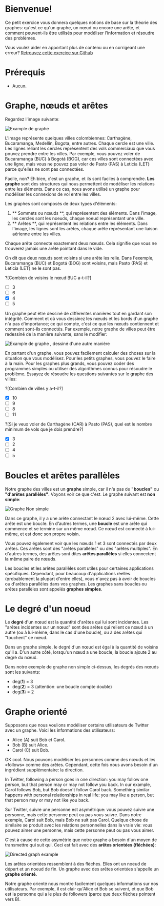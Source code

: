 # Bienvenue!

Ce petit exercice vous donnera quelques notions de base sur la théorie des graphes: qu'est ce qu'un graphe, un nœud ou encore une arête, et comment peuvent-ils être utilisés pour modéliser l'information et résoudre des problèmes.

Vous voulez aider en apportant plus de contenu ou en corrigeant une erreur? [Retrouvez cette exercice sur Github](https://github.com/estebanadams/playground-ZJBISUmK)

# Prérequis
* Aucun.

# Graphe, nœuds et arêtes

Regardez l'image suivante:

![Example de graphe](cities.png "")

L'image représente quelques villes colombiennes: Carthagène, Bucaramanga, Medellín, Bogota, entre autres. Chaque cercle est une ville. Les lignes reliant les cercles représentent des vols commerciaux que vous pouvez prendre entre les villes. Par exemple, vous pouvez voler de Bucaramanga (BUC) à Bogotá (BOG), car ces villes sont connectées avec une ligne, mais vous ne pouvez pas voler de Pasto (PAS) à Leticia (LET) parce qu'elles ne sont pas connectées.

Facile, non? Eh bien, c'est un graphe, et ils sont faciles à comprendre. **Les graphe** sont des structures qui nous permettent de modéliser les relations entre les éléments. Dans ce cas, nous avons utilisé un graphe pour modéliser les connexions de vol entre les villes.

Les graphes sont composés de deux types d'éléments:
1. ** Sommets ou nœuds **, qui représentent des éléments. Dans l'image, les cercles sont les noeuds, chaque noeud représentant une ville.
2. ** Arêtes **, qui représentent les relations entre les éléments. Dans l'image, les lignes sont les arêtes, chaque arête représentant une liaison aérienne entre les villes.

Chaque arête connecte exactement deux nœuds. Cela signifie que vous ne trouverez jamais une arête pointant dans le vide.

On dit que deux nœuds sont voisins si une arête les relie. Dans l'exemple, Bucaramanga (BUC) et Bogotá (BOG) sont voisins, mais Pasto (PAS) et Leticia (LET) ne le sont pas.

?[Combien de voisins le nœud BUC a-t-il?]
-[ ] 3
-[ ] 6
-[x] 4
-[ ] 5

Un graphe peut être dessiné de différentes manières tout en gardant son intégrité. Comment et où vous dessinez les nœuds et les bords d'un graphe n'a pas d'importance; ce qui compte, c'est ce que les nœuds contiennent et comment sont-ils connectés. Par exemple, notre graphe de villes peut être redessiné de la manière suivante, sans le modifier:

![Example de graphe , dessiné d'une autre manière](cities-2.png "")

En partant d'un graphe, vous pouvez facilement calculer des choses sur la situation que vous modélisez. Pour les petits graphes, vous pouvez le faire à la main. Pour les graphes plus grands, vous pouvez coder des programmes simples ou utiliser des algorithmes connus pour résoudre le problème. Essayez de résoudre les questions suivantes sur le graphe des villes:

?[Combien de villes y a-t-il?]
-[x] 10
-[ ] 9
-[ ] 8
-[ ] 11

?[Si je veux voler de Carthagène (CAR) à Pasto (PAS), quel est le nombre minimum de vols que je dois prendre?]
-[x] 3
-[ ] 2
-[ ] 4
-[ ] 5

# Boucles et arêtes parallèles

Notre graphe des villes est un **graphe** simple, car il n'a pas de **"boucles"** ou **"d'arêtes parallèles"**. Voyons voir ce que c'est. Le graphe suivant est **non simple**:

![Graphe Non simple](nosimple.png "")

Dans ce graphe, il y a une arête connectant le nœud 2 avec lui-même. Cette arête est une boucle. En d'autres termes, une **boucle** est une arête qui commence et se termine sur un même nœud. Ce nœud est connecté à lui-même, et est donc son propre voisin.

Vous pouvez également voir que les nœuds 1 et 3 sont connectés par deux arêtes. Ces arêtes sont des "arêtes parallèles" ou des "arêtes multiples". En d'autres termes, des arêtes sont dites **arêtes parallèles** si elles connectent la même paire de nœuds.

Les boucles et les arêtes parallèles sont utiles pour certaines applications spécifiques. Cependant, pour beaucoup d'applications réelles (probablement la plupart d'entre elles), vous n'avez pas à avoir de boucles ou d'arêtes parallèles dans vos graphes. Les graphes sans boucles ou arêtes parallèles sont appelés **graphes simples**.

# Le degré d'un noeud

Le **degré** d'un nœud est la quantité d'arêtes qui lui sont incidentes. Les "arêtes incidentes sur un nœud" sont des arêtes qui relient ce nœud à un autre (ou à lui-même, dans le cas d'une boucle), ou à des arêtes qui "touchent" ce nœud.

Dans un graphe simple, le degré d'un nœud est égal à la quantité de voisins qu'il a. D'un autre côté, lorsqu'un nœud a une boucle, la boucle ajoute 2 au degré du nœud.

Dans notre exemple de graphe non simple ci-dessus, les degrés des nœuds sont les suivants:
* deg(**1**) = 3
* deg(**2**) = 3 (attention: une boucle compte double)
* deg(**3**) = 2

# Graphe orienté

Supposons que nous voulions modéliser certains utilisateurs de Twitter avec un graphe. Voici les informations des utilisateurs:

- Alice (A) suit Bob et Carol.
- Bob (B) suit Alice.
- Carol (C) suit Bob.

OK cool. Nous pouvons modéliser les personnes comme des nœuds et les «follows» comme des arêtes. Cependant, cette fois nous avons besoin d'un ingrédient supplémentaire: la direction.

In Twitter, following a person goes in one direction: you may follow one person, but that person may or may not follow you back. In our example, Carol follows Bob, but Bob doesn't follow Carol back. Something similar happens with personal relationships in real life: you may like a person, but that person may or may not like you back.

Sur Twitter, suivre une personne est asymétrique: vous pouvez suivre une personne, mais cette personne peut ou pas vous suivre. Dans notre exemple, Carol suit Bob, mais Bob ne suit pas Carol. Quelque chose de similaire se produit avec les relations personnelles dans la vraie vie: vous pouvez aimer une personne, mais cette personne peut ou pas vous aimer.

C'est à cause de cette asymétrie que notre graphe a besoin d'un moyen de transmettre qui suit qui. Ceci est fait avec des **arêtes orientées (fléchées)**:

![Directed graph example](twitter.png "")

Les arêtes orientées ressemblent à des flèches. Elles ont un noeud de départ et un noeud de fin. Un graphe avec des arêtes orientées s'appelle un **graphe orienté**.

Notre graphe orienté nous montre facilement quelques informations sur nos utilisateurs. Par exemple, il est clair qu'Alice et Bob se suivent, et que Bob est la personne qui a le plus de followers (parce que deux flèches pointent vers B).
